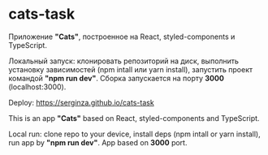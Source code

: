 # cats-task

Приложение **"Cats"**, построенное на React, styled-components и TypeScript.

Локальный запуск: клонировать репозиторий на диск, выполнить установку зависимостей (npm intall или yarn install), запустить проект командой **"npm run dev"**. Сборка запускается на порту **3000** (localhost:3000).

Deploy: https://serginza.github.io/cats-task

This is an app **"Cats"** based on React, styled-components and TypeScript.

Local run: clone repo to your device, install deps (npm intall or yarn install), run app by **"npm run dev"**. App based on **3000** port.
